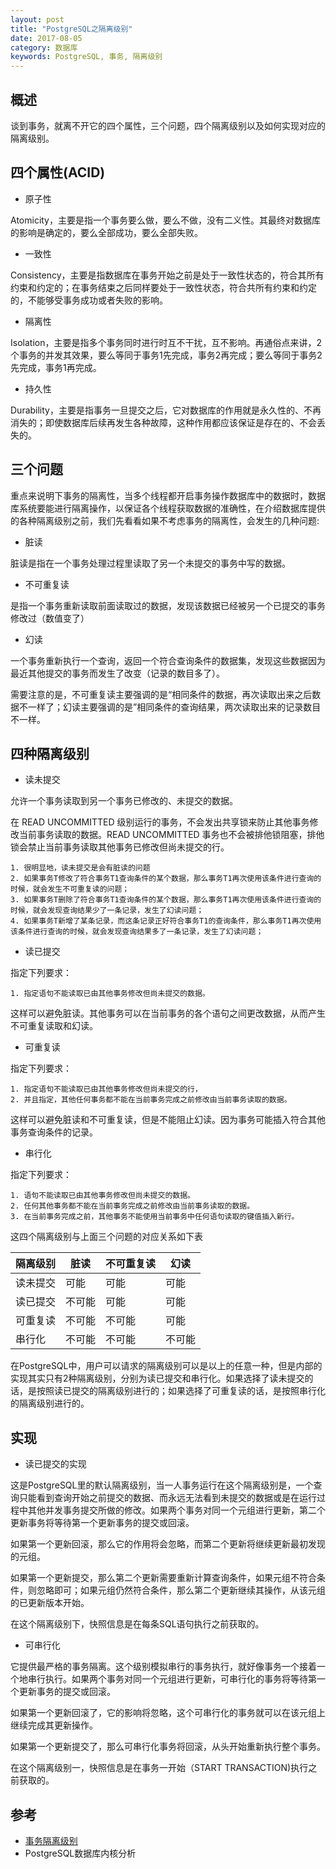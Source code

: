 ```yaml
---
layout: post
title: "PostgreSQL之隔离级别"
date: 2017-08-05
category: 数据库
keywords: PostgreSQL, 事务, 隔离级别
---
```


## 概述

谈到事务，就离不开它的四个属性，三个问题，四个隔离级别以及如何实现对应的隔离级别。

## 四个属性(ACID)

* 原子性

Atomicity，主要是指一个事务要么做，要么不做，没有二义性。其最终对数据库的影响是确定的，要么全部成功，要么全部失败。

* 一致性

Consistency，主要是指数据库在事务开始之前是处于一致性状态的，符合其所有约束和约定的；在事务结束之后同样要处于一致性状态，符合共所有约束和约定的，不能够受事务成功或者失败的影响。

* 隔离性

Isolation，主要是指多个事务同时进行时互不干扰，互不影响。再通俗点来讲，2个事务的并发其效果，要么等同于事务1先完成，事务2再完成；要么等同于事务2先完成，事务1再完成。

* 持久性

Durability，主要是指事务一旦提交之后，它对数据库的作用就是永久性的、不再消失的；即使数据库后续再发生各种故障，这种作用都应该保证是存在的、不会丢失的。

## 三个问题

重点来说明下事务的隔离性，当多个线程都开启事务操作数据库中的数据时，数据库系统要能进行隔离操作，以保证各个线程获取数据的准确性，在介绍数据库提供的各种隔离级别之前，我们先看看如果不考虑事务的隔离性，会发生的几种问题:

* 脏读

脏读是指在一个事务处理过程里读取了另一个未提交的事务中写的数据。

* 不可重复读

是指一个事务重新读取前面读取过的数据，发现该数据已经被另一个已提交的事务修改过（数值变了）

* 幻读

一个事务重新执行一个查询，返回一个符合查询条件的数据集，发现这些数据因为最近其他提交的事务而发生了改变（记录的数目多了）。

需要注意的是，不可重复读主要强调的是“相同条件的数据，再次读取出来之后数据不一样了；幻读主要强调的是”相同条件的查询结果，两次读取出来的记录数目不一样。

## 四种隔离级别

* 读未提交

允许一个事务读取到另一个事务已修改的、未提交的数据。

在 READ UNCOMMITTED 级别运行的事务，不会发出共享锁来防止其他事务修改当前事务读取的数据。READ UNCOMMITTED 事务也不会被排他锁阻塞，排他锁会禁止当前事务读取其他事务已修改但尚未提交的行。

    1. 很明显地，读未提交是会有脏读的问题
    2. 如果事务T修改了符合事务T1查询条件的某个数据，那么事务T1再次使用该条件进行查询的时候，就会发生不可重复读的问题；
    3. 如果事务T删除了符合事务T1查询条件的某个数据，那么事务T1再次使用该条件进行查询的时候，就会发现查询结果少了一条记录，发生了幻读问题；
    4. 如果事务T新增了某条记录，而这条记录正好符合事务T1的查询条件，那么事务T1再次使用该条件进行查询的时候，就会发现查询结果多了一条记录，发生了幻读问题；

* 读已提交

指定下列要求：

    1. 指定语句不能读取已由其他事务修改但尚未提交的数据。

这样可以避免脏读。其他事务可以在当前事务的各个语句之间更改数据，从而产生不可重复读取和幻读。

* 可重复读

指定下列要求：

    1. 指定语句不能读取已由其他事务修改但尚未提交的行，
    2. 并且指定，其他任何事务都不能在当前事务完成之前修改由当前事务读取的数据。

这样可以避免脏读和不可重复读，但是不能阻止幻读。因为事务可能插入符合其他事务查询条件的记录。

* 串行化

指定下列要求：

    1. 语句不能读取已由其他事务修改但尚未提交的数据。
    2. 任何其他事务都不能在当前事务完成之前修改由当前事务读取的数据。
    3. 在当前事务完成之前，其他事务不能使用当前事务中任何语句读取的键值插入新行。

这四个隔离级别与上面三个问题的对应关系如下表

| 隔离级别 | 脏读 | 不可重复读  | 幻读 |
|---|---|---|---|
|读未提交| 可能 | 可能 | 可能 |
|读已提交|不可能| 可能  | 可能 |
|可重复读|不可能|不可能 | 可能 |
|串行化|不可能 |不可能 |不可能 |

在PostgreSQL中，用户可以请求的隔离级别可以是以上的任意一种，但是内部的实现其实只有2种隔离级别，分别为读已提交和串行化。如果选择了读未提交的话，是按照读已提交的隔离级别进行的；如果选择了可重复读的话，是按照串行化的隔离级别进行的。

## 实现

* 读已提交的实现

这是PostgreSQL里的默认隔离级别，当一人事务运行在这个隔离级别是，一个查询只能看到查询开始之前提交的数据、而永远无法看到未提交的数据或是在运行过程中其他并发事务提交所做的修改。如果两个事务对同一个元组进行更新，第二个更新事务将等待第一个更新事务的提交或回滚。

如果第一个更新回滚，那么它的作用将会忽略，而第二个更新将继续更新最初发现的元组。

如果第一个更新提交，那么第二个更新需要重新计算查询条件，如果元组不符合条件，则忽略即可；如果元组仍然符合条件，那么第二个更新继续其操作，从该元组的已更新版本开始。

在这个隔离级别下，快照信息是在每条SQL语句执行之前获取的。

* 可串行化

它提供最严格的事务隔离。这个级别模拟串行的事务执行，就好像事务一个接着一个地串行执行。如果两个事务对同一个元组进行更新，可串行化的事务将等待第一个更新事务的提交或回滚。

如果第一个更新回滚了，它的影响将忽略，这个可串行化的事务就可以在该元组上继续完成其更新操作。

如果第一个更新提交了，那么可串行化事务将回滚，从头开始重新执行整个事务。

在这个隔离级别一，快照信息是在事务一开始（START TRANSACTION)执行之前获取的。

## 参考
* [事务隔离级别](http://www.cnblogs.com/Achang/archive/2013/03/22/2975161.html)
* PostgreSQL数据库内核分析

